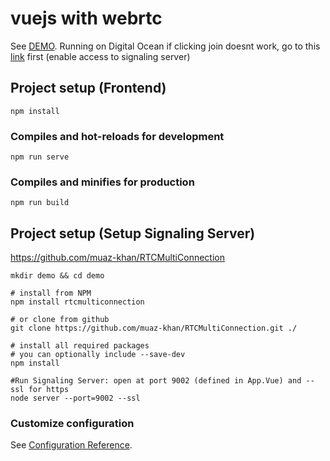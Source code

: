 # vuejs with webrtc
See [DEMO](https://165.22.99.104:8081/). Running on Digital Ocean
if clicking join doesnt work, go to this [link](https://165.22.99.104:9002/) first (enable access to signaling server)
## Project setup (Frontend)
```
npm install
```

### Compiles and hot-reloads for development
```
npm run serve
```

### Compiles and minifies for production
```
npm run build
```

## Project setup (Setup Signaling Server)
https://github.com/muaz-khan/RTCMultiConnection

```
mkdir demo && cd demo

# install from NPM
npm install rtcmulticonnection

# or clone from github
git clone https://github.com/muaz-khan/RTCMultiConnection.git ./

# install all required packages
# you can optionally include --save-dev
npm install

#Run Signaling Server: open at port 9002 (defined in App.Vue) and --ssl for https
node server --port=9002 --ssl
```


### Customize configuration
See [Configuration Reference](https://cli.vuejs.org/config/).
